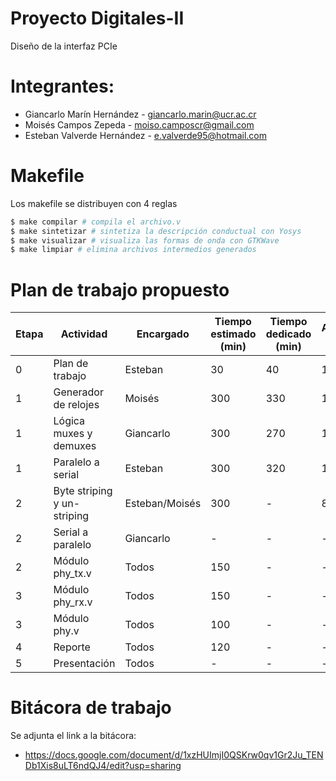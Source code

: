 # Proyecto Digitales-II 
Diseño de la interfaz PCIe

# Integrantes:

* Giancarlo Marín Hernández - giancarlo.marin@ucr.ac.cr
* Moisés Campos Zepeda - moiso.camposcr@gmail.com
* Esteban Valverde Hernández - e.valverde95@hotmail.com

# Makefile

Los makefile se distribuyen con 4 reglas
```bash
$ make compilar # compila el archivo.v
$ make sintetizar # sintetiza la descripción conductual con Yosys
$ make visualizar # visualiza las formas de onda con GTKWave
$ make limpiar # elimina archivos intermedios generados
```


# Plan de trabajo propuesto
| Etapa | Actividad | Encargado | Tiempo  estimado (min) | Tiempo  dedicado (min)| Avance (%) | Fecha  de entrega | Comentarios |
|-------|-----------------------------|-----------|------------------------|------------------------|-------------------|-------------|-------------|
| 0 | Plan de trabajo | Esteban | 30 | 40 | 100 | 15/5/19 | Finalizado |
| 1 | Generador de relojes | Moisés | 300 | 330| 100 | 15/5/19 | Finalizado |
| 1 | Lógica muxes y demuxes | Giancarlo | 300 | 270| 100 | 15/5/19 | Finalizado |
| 1 | Paralelo a serial | Esteban | 300 | 320 | 100 | 15/5/19 | Finalizado |
| 2 | Byte striping y un-striping | Esteban/Moisés |300 |- |80  | 22/5/19 | Terminado |
| 2 | Serial a paralelo | Giancarlo | - | - | - | 22/5/19 | Terminado |
| 2 | Módulo phy_tx.v | Todos | 150 |- |- | 22/5/19 | Terminado |
| 3 | Módulo phy_rx.v | Todos | 150 |- |- | 29/5/19 | Terminado |
| 3 | Módulo phy.v | Todos | 100 | - | - | 29/5/19 | En progreso |
| 4 | Reporte | Todos | 120 |- |- | 1/6/19 | - |
| 5 | Presentación | Todos |- |- |-  | 5/6/19 | - |

# Bitácora de trabajo

Se adjunta el link a la bitácora:
* https://docs.google.com/document/d/1xzHUImjI0QSKrw0qv1Gr2Ju_TENDb1Xis8uLT6ndQJ4/edit?usp=sharing
